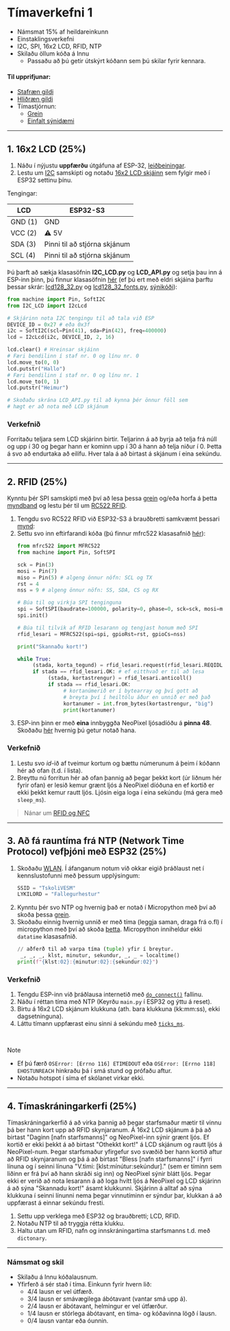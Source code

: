 
# Tímaverkefni 1 

- Námsmat 15% af heildareinkunn
- Einstaklingsverkefni
- I2C, SPI, 16x2 LCD, RFID, NTP
- Skilaðu öllum kóða á Innu
  - Passaðu að þú getir útskýrt kóðann sem þú skilar fyrir kennara.
    
#### Til upprifjunar:
- [Stafræn gildi](https://github.com/VESM1VS/AFANGI/blob/main/Kennsluefni/digital.md)
- [Hliðræn gildi](https://github.com/VESM1VS/AFANGI/blob/main/Kennsluefni/analog.md)
- Tímastjórnun:
     - [Grein](https://github.com/VESM2VT/ESP32/blob/main/kodi/ticks.md)
     - [Einfalt sýnidæmi](https://wokwi.com/projects/390068539029210113)
---


## 1. 16x2 LCD (25%)
1. Náðu í nýjustu **uppfærðu** útgáfuna af ESP-32, [leiðbeiningar](https://github.com/VESM1VS/AFANGI/blob/main/Kennsluefni/ESP_Uppsetning.md). 
1. Lestu um [I2C](https://www.circuitbasics.com/basics-of-the-i2c-communication-protocol/) samskipti og notaðu [16x2 LCD skjáinn](https://lastminuteengineers.com/i2c-lcd-arduino-tutorial/) sem fylgir með í ESP32 settinu þínu.

Tengingar:

LCD | ESP32-S3
--- | ---
GND (1) | GND
VCC (2) | :warning: 5V 
SDA (3) | Pinni til að stjórna skjánum
SCL (4) | Pinni til að stjórna skjánum

Þú þarft að sækja klasasöfnin **I2C_LCD.py** og **LCD_API.py** og setja þau inn á ESP-inn þinn, þú finnur klasasöfnin [hér](https://github.com/Freenove/Freenove_Ultimate_Starter_Kit_for_ESP32_S3/tree/main/Python/Python_Libraries) (ef þú ert með eldri skjáina þarftu þessar skrár: [lcd128_32.py](https://github.com/VESM3/IOT/blob/main/Kodi/lcd128_32.py) og [lcd128_32_fonts.py](https://github.com/VESM3/IOT/blob/main/Kodi/lcd128_32_fonts.py), [sýnikóði](https://github.com/VESM3/IOT/blob/main/Kodi/lcd128_demo.py)):

```python
from machine import Pin, SoftI2C
from I2C_LCD import I2cLcd

# Skjárinn nota I2C tengingu til að tala við ESP
DEVICE_ID = 0x27 # eða 0x3f
i2c = SoftI2C(scl=Pin(41), sda=Pin(42), freq=400000)
lcd = I2cLcd(i2c, DEVICE_ID, 2, 16)

lcd.clear() # Hreinsar skjáinn
# Færi bendilinn í staf nr. 0 og línu nr. 0
lcd.move_to(0, 0)
lcd.putstr("Hallo")
# Færi bendilinn í staf nr. 0 og línu nr. 1
lcd.move_to(0, 1)
lcd.putstr("Heimur")

# Skoðaðu skrána LCD_API.py til að kynna þér önnur föll sem 
# hægt er að nota með LCD skjánum
```

### Verkefnið

Forritaðu teljara sem LCD skjárinn birtir. Teljarinn á að byrja að telja frá núll og upp í 30 og þegar hann er kominn upp í 30 á hann að telja niður í 0. Þetta á svo að endurtaka að eilífu. Hver tala á að birtast á skjánum í eina sekúndu.


---

## 2. RFID (25%)

Kynntu þér SPI samskipti með því að lesa þessa [grein](https://www.circuitbasics.com/basics-of-the-spi-communication-protocol) og/eða horfa á þetta [myndband](https://www.youtube.com/watch?v=ldRkXTBw9_o) og lestu þér til um [RC522 RFID](https://lastminuteengineers.com/how-rfid-works-rc522-arduino-tutorial/). 

1. Tengdu svo RC522 RFID við ESP32-S3 á brauðbretti samkvæmt þessari [mynd](https://raw.githubusercontent.com/VESM3/IOT/main/Myndir/verkefni_1_3_rfid_tenging.png): 
1. Settu svo inn eftirfarandi kóða (þú finnur mfrc522 klasasafnið [hér](https://github.com/cefn/micropython-mfrc522/blob/master/mfrc522.py)):
     ```python
     from mfrc522 import MFRC522
     from machine import Pin, SoftSPI

     sck = Pin(3) 
     mosi = Pin(7)
     miso = Pin(5) # algeng önnur nöfn: SCL og TX
     rst = 4
     nss = 9 # algeng önnur nöfn: SS, SDA, CS og RX

     # Búa til og virkja SPI tenginguna
     spi = SoftSPI(baudrate=100000, polarity=0, phase=0, sck=sck, mosi=mosi, miso=miso)
     spi.init()

     # Búa til tilvik af RFID lesarann og tengjast honum með SPI
     rfid_lesari = MFRC522(spi=spi, gpioRst=rst, gpioCs=nss)

     print("Skannaðu kort!")

     while True:
          (stada, korta_tegund) = rfid_lesari.request(rfid_lesari.REQIDL)
          if stada == rfid_lesari.OK: # ef eitthvað er til að lesa
               (stada, kortastrengur) = rfid_lesari.anticoll()
               if stada == rfid_lesari.OK:
                    # kortanúmerið er í bytearray og því gott að 
                    # breyta því í heiltölu áður en unnið er með það
                    kortanumer = int.from_bytes(kortastrengur, "big")
                    print(kortanumer)
     ```
1. ESP-inn þinn er með **eina** innbyggða NeoPixel ljósadíóðu á **pinna 48**. Skoðaðu [hér](https://docs.micropython.org/en/latest/esp32/quickref.html#neopixel-and-apa106-driver) hvernig þú getur notað hana.

### Verkefnið

1. Lestu svo *id*-ið af tveimur kortum og bættu númerunum á þeim í kóðann hér að ofan (t.d. í lista).
1. Breyttu nú forritun hér að ofan þannig að þegar þekkt kort (úr liðnum hér fyrir ofan) er lesið kemur grænt ljós á NeoPixel díóðuna en ef kortið er ekki þekkt kemur rautt ljós. Ljósin eiga loga í eina sekúndu (má gera með `sleep_ms`).

<!-- 

Finndu út ID á RFID tagi, sjá [víratengingar og kóða](https://esp32io.com/tutorials/esp32-rfid-nfc). 
1. Tengdu tvö LEDS (rautt og grænt) og RFID tags með RC522 til að auðkenna notanda, sjá [myndband](https://youtu.be/GX_4IAHJzBE) og [kóðadæmi](https://github.com/VESM3/IOT/blob/main/Kodi/RFID_audkenning.ino).

:warning:  Tengdu VCC í 3.3V (ekki 5V) annars skemmur þú RFID

RFID | ESP32
--- | ---
SS | GPIO 5
SCK | GPIO 18
MOSI | GPIO 23
MISO | GPIO 19
IRQ | 
GND | GND
RST | GPIO 27
VCC | **3.3V**
-->

> Nánar um [RFID og NFC](https://github.com/VESM3/IOT/wiki/RFID-og-NFC) <br>

<!--
Skrifaðu nafnið þitt á RFID tag með RC522 RFID. Notaðu lesaðgerð og birtu nafnið í Serial monitor.
fjarlægðu eftirfarandi kóða í les/skrif aðgerðum: `Serial.println(mfrc522.GetStatusCodeName(status));`
-->
---

## 3. Að fá rauntíma frá NTP (Network Time Protocol) vefþjóni með ESP32 (25%)

1. Skoðaðu [WLAN](https://docs.micropython.org/en/latest/esp32/quickref.html#wlan). Í áfanganum notum við okkar eigið þráðlaust net í kennslustofunni með þessum upplýsingum:
     ```python
     SSID = "TskoliVESM"
     LYKILORD = "Fallegurhestur"
     ```
1. Kynntu þér svo NTP og hvernig það er notað í Micropython með því að skoða þessa [grein](https://bhave.sh/micropython-ntp/).
1. Skoðaðu einnig hvernig unnið er með tíma (leggja saman, draga frá o.fl) í micropython með því að skoða [þetta](https://docs.micropython.org/en/latest/library/time.html). Micropython inniheldur ekki `datatime` klasasafnið.
     ```python
     // aðferð til að varpa tíma (tuple) yfir í breytur.
      _, _, _, klst, minutur, sekundur, _, _ = localtime()
     print(f"{klst:02}:{minutur:02}:{sekundur:02}")
     ```
     
### Verkefnið
1. Tengdu ESP-inn við þráðlausa internetið með [`do_connect()`](https://docs.micropython.org/en/latest/esp32/quickref.html#wlan) fallinu.
1. Náðu í réttan tíma með NTP (Keyrðu `main.py` í ESP32 og ýttu á reset). 
1. Birtu á 16x2 LCD skjánum klukkuna (ath. bara klukkuna (kk:mm:ss), ekki dagsetninguna).
1. Láttu tímann uppfærast einu sinni á sekúndu með [`ticks_ms`](https://github.com/VESM2VT/ESP32/blob/main/kodi/ticks.md).

<br>

> [!Note]
> - Ef þú færð `OSError: [Errno 116] ETIMEDOUT` eða `OSError: [Errno 118] EHOSTUNREACH` hinkraðu þá í smá stund og prófaðu aftur.
> - Notaðu hotspot í síma ef skólanet virkar ekki.

<!--
Skoðaðu [Timers](https://docs.micropython.org/en/latest/esp32/quickref.html#timers) til að láta tímann uppfærast á ákveðnum fresti.
Bættu við smá `sleep` til að gefa ESP32 smá tíma til að tengjast wifi.
-->

---

## 4. Tímaskráningarkerfi  (25%)

Tímaskráningarkerfið á að virka þannig að þegar starfsmaður mætir til vinnu þá ber hann kort upp að RFID skynjaranum. Á 16x2 LCD skjánum á þá að birtast "Daginn [nafn starfsmanns]" og NeoPixel-inn sýnir grænt ljós. Ef kortið er ekki þekkt á að birtast "Othekkt kort!" á LCD skjánum og rautt ljós á NeoPixel-num. Þegar starfsmaður yfirgefur svo svæðið ber hann kortið aftur að RFID skynjaranum og þá á að birtast "Bless [nafn starfsmanns]" í fyrri línuna og í seinni línuna "V.timi: [klst:mínútur:sekúndur]." (sem er tíminn sem liðinn er frá því að hann skráði sig inn) og NeoPixel sýnir blátt ljós. Þegar ekki er verið að nota lesarann á að loga hvítt ljós á NeoPixel og LCD skjárinn á að sýna "Skannadu kort!" ásamt klukkunni. Skjárinn á alltaf að sýna klukkuna í seinni línunni nema þegar vinnutíminn er sýndur þar, klukkan á að uppfærast á einnar sekúndu fresti.

1. Settu upp verklega með ESP32 og brauðbretti; LCD, RFID. 
1. Notaðu NTP til að tryggja rétta klukku. 
1. Haltu utan um RFID, nafn og innskráningartíma starfsmanns t.d. með `dictonary`.

<!--
1. notaðu `id` af RFID tag fyrir auðkenningu. Þegar notandi skráir sig inn þá verður tímaskráning, nafn birtist á OLED og grænt LED logar. Þegar notandi skráir sig út þá á að birtast á OLED nafn og viðverutíminn ( frá innskráningu ) og rautt LED logar. 
 

Demo:
- [Toggle LED with NFC Tag and PIN](https://www.hackster.io/wesee/toggle-led-with-nfc-tag-and-pin-57f894)
- [Build your own Raspberry Pi RFID Attendance System](https://pimylifeup.com/raspberry-pi-rfid-attendance-system/)
- [Attendance System Using Raspberry Pi and NFC Tag Reader](https://www.instructables.com/id/Attendance-system-using-Raspberry-Pi-and-NFC-Tag-r/).
-->

---

### Námsmat og skil

- Skilaðu á Innu kóðalausnum.
- Yfirferð á sér stað í tíma. Einkunn fyrir hvern lið: 
    - 4/4 lausn er vel útfærð.
    - 3/4 lausn er smávægilega ábótavant (vantar smá upp á).
    - 2/4 lausn er ábótavant, helmingur er vel útfærður.
    - 1/4 lausn er stórlega ábótavant, en tíma- og kóðavinna lögð í lausn.
    - 0/4 lausn vantar eða óunnin.


